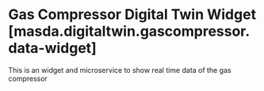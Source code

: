 # Gas Compressor Digital Twin Widget [masda.digitaltwin.gascompressor.data-widget]

This is an widget and microservice to show real time data of the gas compressor

